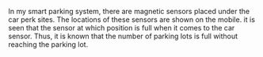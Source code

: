 In my smart parking system, there are magnetic sensors placed under the car perk sites. The locations of these sensors are shown on the mobile. it is seen that the sensor at which position is full when it comes to the car sensor. Thus, it is known that the number of parking lots is full without reaching the parking lot.
